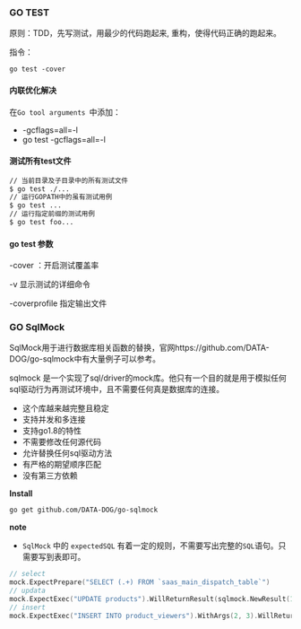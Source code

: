 ### GO TEST 

原则：TDD，先写测试，用最少的代码跑起来, 重构，使得代码正确的跑起来。

指令：

```
go test -cover
```

#### 内联优化解决

在`Go tool arguments `中添加：

- -gcflags=all=-l
- go test -gcflags=all=-l

#### 测试所有test文件

```bash
// 当前目录及子目录中的所有测试文件
$ go test ./...  
// 运行GOPATH中的虽有测试用例
$ go test ...
// 运行指定前缀的测试用例
$ go test foo...
```

#### go test 参数

-cover ：开启测试覆盖率

-v 显示测试的详细命令

-coverprofile 指定输出文件



###  GO SqlMock

SqlMock用于进行数据库相关函数的替换，官网https://github.com/DATA-DOG/go-sqlmock中有大量例子可以参考。

sqlmock 是一个实现了sql/driver的mock库。他只有一个目的就是用于模拟任何sql驱动行为再测试环境中，且不需要任何真是数据库的连接。

- 这个库越来越完整且稳定
- 支持并发和多连接
- 支持go1.8的特性
- 不需要修改任何源代码
- 允许替换任何sql驱动方法
- 有严格的期望顺序匹配
- 没有第三方依赖

**Install** 

```bash
go get github.com/DATA-DOG/go-sqlmock
```

**note**

- `SqlMock` 中的 `expectedSQL` 有着一定的规则，不需要写出完整的`SQL`语句。只需要写到表即可。

```go
// select
mock.ExpectPrepare("SELECT (.+) FROM `saas_main_dispatch_table`")
// updata
mock.ExpectExec("UPDATE products").WillReturnResult(sqlmock.NewResult(1, 1))
// insert
mock.ExpectExec("INSERT INTO product_viewers").WithArgs(2, 3).WillReturnResult(sqlmock.NewResult(1, 1))
```





